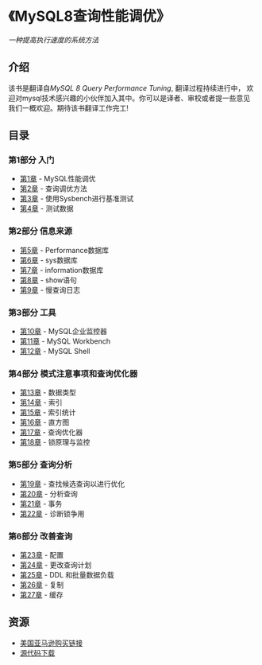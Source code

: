 # 《MySQL8查询性能调优》
*一种提高执行速度的系统方法*

## 介绍
该书是翻译自*MySQL 8 Query Performance Tuning*,  翻译过程持续进行中， 欢迎对mysql技术感兴趣的小伙伴加入其中。你可以是译者、审校或者提一些意见 我们一概欢迎。期待该书翻译工作完工!

## 目录
### 第1部分 入门
- [第1章](./第1部分%20入门/Chapter1.md) - MySQL性能调优
- [第2章](./第1部分%20入门/Chapter2.md) - 查询调优方法
- [第3章](./第1部分%20入门/Chapter3.md) - 使用Sysbench进行基准测试
- [第4章](./第1部分%20入门/Chapter4.md) - 测试数据
### 第2部分 信息来源
- [第5章](./第2部分%20信息来源/Chapter5.md) - Performance数据库
- [第6章](./第2部分%20信息来源/Chapter6.md) - sys数据库
- [第7章](./第2部分%20信息来源/Chapter7.md) - information数据库
- [第8章](./第2部分%20信息来源/Chapter8.md) - show语句
- [第9章](./第2部分%20信息来源/Chapter9.md) - 慢查询日志
### 第3部分 工具
- [第10章](./第3部分%20工具/Chapter10.md) - MySQL企业监控器
- [第11章](./第3部分%20工具/Chapter11.md) - MySQL Workbench
- [第12章](./第3部分%20工具/Chapter12.md) - MySQL Shell
### 第4部分 模式注意事项和查询优化器
- [第13章](./第4部分%20模式注意事项和查询优化器/Chapter13.md) - 数据类型
- [第14章](./第4部分%20模式注意事项和查询优化器/Chapter14.md) - 索引
- [第15章](./第4部分%20模式注意事项和查询优化器/Chapter15.md) - 索引统计
- [第16章](./第4部分%20模式注意事项和查询优化器/Chapter16.md) - 直方图
- [第17章](./第4部分%20模式注意事项和查询优化器/Chapter17.md) - 查询优化器
- [第18章](./第4部分%20模式注意事项和查询优化器/Chapter18.md) - 锁原理与监控
### 第5部分 查询分析
- [第19章](./第5部分%20查询分析/Chapter19.md) - 查找候选查询以进行优化
- [第20章](./第5部分%20查询分析/Chapter20.md) - 分析查询
- [第21章](./第5部分%20查询分析/Chapter21.md) - 事务
- [第22章](./第5部分%20查询分析/Chapter22.md) - 诊断锁争用
### 第6部分 改善查询
- [第23章](./第6部分%20改善查询/Chapter23.md) - 配置
- [第24章](./第6部分%20改善查询/Chapter24.md) - 更改查询计划
- [第25章](./第6部分%20改善查询/Chapter25.md) - DDL 和批量数据负载
- [第26章](./第6部分%20改善查询/Chapter26.md) - 复制
- [第27章](./第6部分%20改善查询/Chapter27.md) - 缓存

## 资源

- [美国亚马逊购买链接](https://www.amazon.com/-/zh/MySQL-Query-Performance-Tuning-Systematic/dp/1484255836)
- [源代码下载](https://github.com/Apress/mysql-8-query-perf-tuning)

